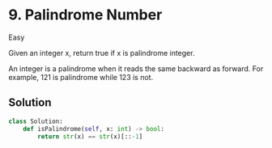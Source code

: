 # 9. Palindrome Number

Easy

Given an integer x, return true if x is palindrome integer.

An integer is a palindrome when it reads the same backward as forward. For
example, 121 is palindrome while 123 is not.

## Solution

```python
class Solution:
    def isPalindrome(self, x: int) -> bool:
        return str(x) == str(x)[::-1]
```
